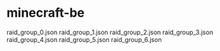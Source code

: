 # minecraft-be
raid_group_0.json
raid_group_1.json
raid_group_2.json
raid_group_3.json
raid_group_4.json
raid_group_5.json
raid_group_6.json